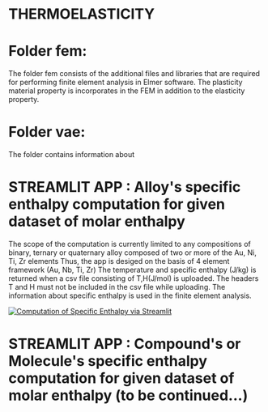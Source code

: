 # THERMOELASTICITY

# Folder fem:   
The folder fem consists of the additional files and libraries that are required for performing finite element analysis in Elmer software.
The plasticity material property is incorporates in the FEM in addition to the elasticity property.

# Folder vae:   
The folder contains information about 

# STREAMLIT APP : Alloy's specific enthalpy computation for given dataset of molar enthalpy 
The scope of the computation is currently limited to any compositions of binary, ternary or quaternary alloy composed of two or more of the Au, Ni, Ti, Zr elements
Thus, the  app is desiged on the basis of 4 element framework (Au, Nb, Ti, Zr)
The temperature and specific enthalpy (J/kg) is returned when a csv file consisting of T,H(J/mol) is uploaded. The headers T and H must not be included in the csv file while uploading.
The information about specific enthalpy is used in the finite element analysis.

[![Computation of Specific Enthalpy via Streamlit](https://static.streamlit.io/badges/streamlit_badge_black_white.svg)](https://enthalpyautinbzr.streamlit.app/)

# STREAMLIT APP : Compound's or Molecule's specific enthalpy computation for given dataset of molar enthalpy (to be continued...)
